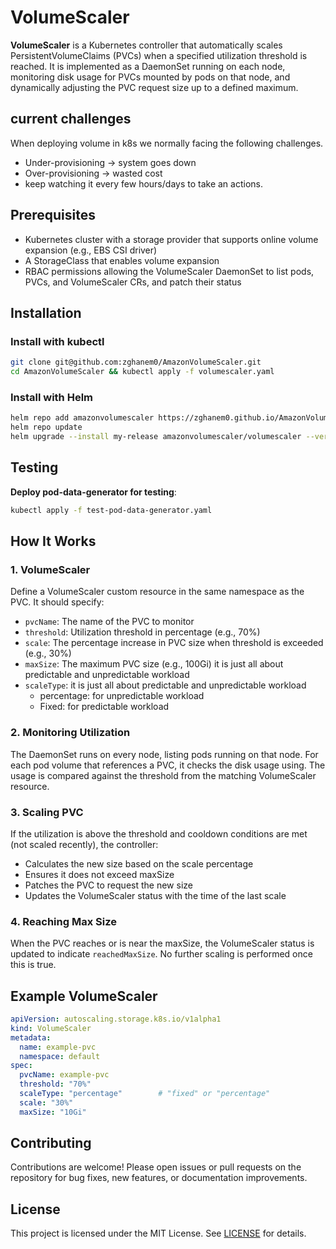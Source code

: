 # VolumeScaler

**VolumeScaler** is a Kubernetes controller that automatically scales PersistentVolumeClaims (PVCs) when a specified utilization threshold is reached. It is implemented as a DaemonSet running on each node, monitoring disk usage for PVCs mounted by pods on that node, and dynamically adjusting the PVC request size up to a defined maximum.

## current challenges

When deploying volume in k8s we normally facing the following challenges.

- Under-provisioning → system goes down
- Over-provisioning → wasted cost
- keep watching it every few hours/days to take an actions.

## Prerequisites

- Kubernetes cluster with a storage provider that supports online volume expansion (e.g., EBS CSI driver)
- A StorageClass that enables volume expansion
- RBAC permissions allowing the VolumeScaler DaemonSet to list pods, PVCs, and VolumeScaler CRs, and patch their status

## Installation

### Install with kubectl

   ```bash
   git clone git@github.com:zghanem0/AmazonVolumeScaler.git
   cd AmazonVolumeScaler && kubectl apply -f volumescaler.yaml
   ```

### Install with Helm

  ```bash
  helm repo add amazonvolumescaler https://zghanem0.github.io/AmazonVolumeScaler
  helm repo update                                                                 
  helm upgrade --install my-release amazonvolumescaler/volumescaler --version 0.1.6
  ```

## Testing
 **Deploy pod-data-generator for testing**:

  ```bash
  kubectl apply -f test-pod-data-generator.yaml
  ```

## How It Works

### 1. VolumeScaler

Define a VolumeScaler custom resource in the same namespace as the PVC. It should specify:

- `pvcName`: The name of the PVC to monitor
- `threshold`: Utilization threshold in percentage (e.g., 70%)
- `scale`: The percentage increase in PVC size when threshold is exceeded (e.g., 30%)
- `maxSize`: The maximum PVC size (e.g., 100Gi)
it is just all about predictable and unpredictable workload
- `scaleType`: it is just all about predictable and unpredictable workload
  - percentage: for unpredictable workload
  - Fixed: for predictable workload

### 2. Monitoring Utilization

The DaemonSet runs on every node, listing pods running on that node. For each pod volume that references a PVC, it checks the disk usage using. The usage is compared against the threshold from the matching VolumeScaler resource.

### 3. Scaling PVC

If the utilization is above the threshold and cooldown conditions are met (not scaled recently), the controller:

- Calculates the new size based on the scale percentage
- Ensures it does not exceed maxSize
- Patches the PVC to request the new size
- Updates the VolumeScaler status with the time of the last scale

### 4. Reaching Max Size

When the PVC reaches or is near the maxSize, the VolumeScaler status is updated to indicate `reachedMaxSize`. No further scaling is performed once this is true.

## Example VolumeScaler

```yaml
apiVersion: autoscaling.storage.k8s.io/v1alpha1
kind: VolumeScaler
metadata:
  name: example-pvc
  namespace: default
spec:
  pvcName: example-pvc
  threshold: "70%"
  scaleType: "percentage"        # "fixed" or "percentage"
  scale: "30%"
  maxSize: "10Gi"
```



## Contributing

Contributions are welcome! Please open issues or pull requests on the repository for bug fixes, new features, or documentation improvements.

## License

This project is licensed under the MIT License. See [LICENSE](LICENSE) for details.
